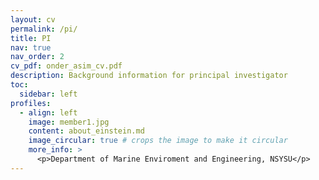 ```yaml
---
layout: cv
permalink: /pi/
title: PI
nav: true
nav_order: 2
cv_pdf: onder_asim_cv.pdf
description: Background information for principal investigator
toc:
  sidebar: left
profiles: 
  - align: left
    image: member1.jpg
    content: about_einstein.md
    image_circular: true # crops the image to make it circular
    more_info: >
      <p>Department of Marine Enviroment and Engineering, NSYSU</p>     
---
```

